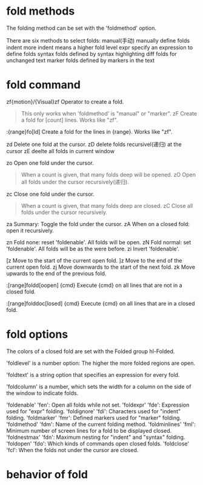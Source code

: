 
# fold methods

The folding method can be set with the 'foldmethod' option.

There are six methods to select folds:
	manual(手动)		manually define folds
	indent		more indent means a higher fold level
	expr		specify an expression to define folds
	syntax		folds defined by syntax highlighting
	diff		folds for unchanged text
	marker		folds defined by markers in the text






# fold command

zf{motion}/{Visual}zf	Operator to create a fold.
> This only works when 'foldmethod' is "manual" or "marker".
zF		Create a fold for [count] lines.  Works like "zf".

:{range}fo[ld]   Create a fold for the lines in {range}.  Works like "zf".

zd		Delete one fold at the cursor.
zD      delete folds recursivel(递归) at the cursor
zE      deelte all folds in current window

zo		Open one fold under the cursor. 
>  When a count is given, that many folds deep will be opened. 
zO		Open all folds under the cursor recursively(递归).

zc		Close one fold under the cursor.  
> When a count is given, that many folds deep are closed.
zC		Close all folds under the cursor recursively.


za		Summary: Toggle the fold under the cursor.
zA		When on a closed fold: open it recursively.

zn		Fold none: reset 'foldenable'.  All folds will be open.
zN		Fold normal: set 'foldenable'.  All folds will be as the were before.
zi		Invert 'foldenable'.


\[z		Move to the start of the current open fold.
]z		Move to the end of the current open fold.
zj		Move downwards to the start of the next fold.
zk		Move upwards to the end of the previous fold.

:\[range]foldd\[oopen] {cmd}      Execute {cmd} on all lines that are not in a closed fold.

:[range]folddoc[losed] {cmd}	  Execute {cmd} on all lines that are in a closed fold.
# fold options


The colors of a closed fold are set with the Folded group hl-Folded.

'foldlevel' is a number option: The higher the more folded regions are open.

'foldtext' is a string option that specifies an expression for every fold.

'foldcolumn' is a number, which sets the width for a column on the side of the window to indicate folds. 

'foldenable'  'fen':	Open all folds while not set.
'foldexpr'    'fde':	Expression used for "expr" folding.
'foldignore'  'fdi':	Characters used for "indent" folding.
'foldmarker'  'fmr':	Defined markers used for "marker" folding.
'foldmethod'  'fdm':	Name of the current folding method.
'foldminlines' 'fml':	Minimum number of screen lines for a fold to be
			displayed closed.
'foldnestmax' 'fdn':	Maximum nesting for "indent" and "syntax" folding.
'foldopen'    'fdo':	Which kinds of commands open closed folds.
'foldclose'   'fcl':	When the folds not under the cursor are closed.

# behavior of fold

